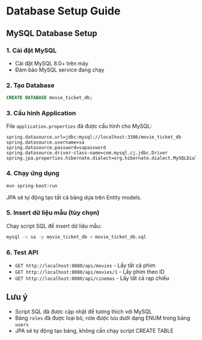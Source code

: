 # Database Setup Guide

## MySQL Database Setup

### 1. Cài đặt MySQL
- Cài đặt MySQL 8.0+ trên máy
- Đảm bảo MySQL service đang chạy

### 2. Tạo Database
```sql
CREATE DATABASE movie_ticket_db;
```

### 3. Cấu hình Application
File `application.properties` đã được cấu hình cho MySQL:
```properties
spring.datasource.url=jdbc:mysql://localhost:3306/movie_ticket_db
spring.datasource.username=sa
spring.datasource.password=sapassword
spring.datasource.driver-class-name=com.mysql.cj.jdbc.Driver
spring.jpa.properties.hibernate.dialect=org.hibernate.dialect.MySQLDialect
```

### 4. Chạy ứng dụng
```bash
mvn spring-boot:run
```

JPA sẽ tự động tạo tất cả bảng dựa trên Entity models.

### 5. Insert dữ liệu mẫu (tùy chọn)
Chạy script SQL để insert dữ liệu mẫu:
```bash
mysql -u sa -p movie_ticket_db < movie_ticket_db.sql
```

### 6. Test API
- `GET http://localhost:8080/api/movies` - Lấy tất cả phim
- `GET http://localhost:8080/api/movies/1` - Lấy phim theo ID
- `GET http://localhost:8080/api/cinemas` - Lấy tất cả rạp chiếu

## Lưu ý
- Script SQL đã được cập nhật để tương thích với MySQL
- Bảng `roles` đã được loại bỏ, role được lưu dưới dạng ENUM trong bảng `users`
- JPA sẽ tự động tạo bảng, không cần chạy script CREATE TABLE
